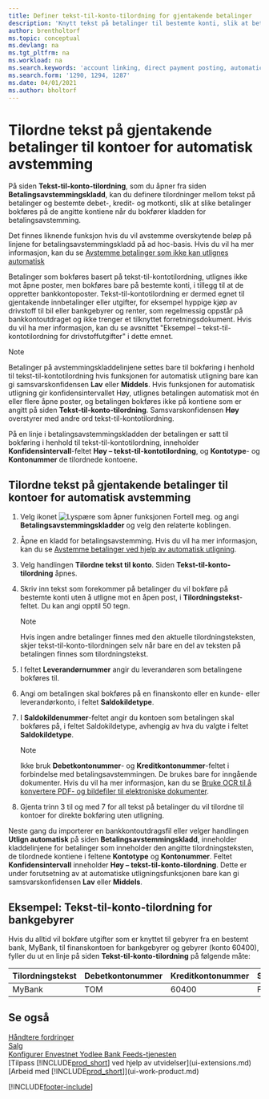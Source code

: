 ```yaml
---
title: Definer tekst-til-konto-tilordning for gjentakende betalinger
description: 'Knytt tekst på betalinger til bestemte konti, slik at betalinger bokføres på kontiene når du bokfører betalingsavstemmingskladden.'
author: brentholtorf
ms.topic: conceptual
ms.devlang: na
ms.tgt_pltfrm: na
ms.workload: na
ms.search.keywords: 'account linking, direct payment posting, automatic payment processing, reconcile payment, recurring expense, recurring cash receipt'
ms.search.form: '1290, 1294, 1287'
ms.date: 04/01/2021
ms.author: bholtorf
---
```

# Tilordne tekst på gjentakende betalinger til kontoer for automatisk avstemming

På siden **Tekst-til-konto-tilordning**, som du åpner fra siden **Betalingsavstemmingskladd**, kan du definere tilordninger mellom tekst på betalinger og bestemte debet-, kredit- og motkonti, slik at slike betalinger bokføres på de angitte kontiene når du bokfører kladden for betalingsavstemming.

Det finnes liknende funksjon hvis du vil avstemme overskytende beløp på linjene for betalingsavstemmingskladd på ad hoc-basis. Hvis du vil ha mer informasjon, kan du se [Avstemme betalinger som ikke kan utlignes automatisk](receivables-how-reconcile-payments-cannot-apply-auto.md)

Betalinger som bokføres basert på tekst-til-kontotilordning, utlignes ikke mot åpne poster, men bokføres bare på bestemte konti, i tillegg til at de oppretter bankkontoposter. Tekst-til-kontotilordning er dermed egnet til gjentakende innbetalinger eller utgifter, for eksempel hyppige kjøp av drivstoff til bil eller bankgebyrer og renter, som regelmessig oppstår på bankkontoutdraget og ikke trenger et tilknyttet forretningsdokument. Hvis du vil ha mer informasjon, kan du se avsnittet "Eksempel – tekst-til-kontotilordning for drivstoffutgifter" i dette emnet.

> [!NOTE]  
>   Betalinger på avstemmingskladdelinjene settes bare til bokføring i henhold til tekst-til-kontotilordning hvis funksjonen for automatisk utligning bare kan gi samsvarskonfidensen **Lav** eller **Middels**. Hvis funksjonen for automatisk utligning gir konfidensintervallet Høy, utlignes betalingen automatisk mot én eller flere åpne poster, og betalingen bokføres ikke på kontiene som er angitt på siden **Tekst-til-konto-tilordning**. Samsvarskonfidensen **Høy** overstyrer med andre ord tekst-til-kontotilordning.

På en linje i betalingsavstemmingskladden der betalingen er satt til bokføring i henhold til tekst-til-kontotilordning, inneholder **Konfidensintervall**-feltet **Høy – tekst-til-kontotilordning**, og **Kontotype**- og **Kontonummer** de tilordnede kontoene.

## Tilordne tekst på gjentakende betalinger til kontoer for automatisk avstemming

1. Velg ikonet ![Lyspære som åpner funksjonen Fortell meg.](media/ui-search/search_small.png "Fortell hva du vil gjøre") og angi **Betalingsavstemmingskladder** og velg den relaterte koblingen.
2. Åpne en kladd for betalingsavstemming. Hvis du vil ha mer informasjon, kan du se [Avstemme betalinger ved hjelp av automatisk utligning](receivables-how-reconcile-payments-auto-application.md).
3. Velg handlingen **Tilordne tekst til konto**. Siden **Tekst-til-konto-tilordning** åpnes.
4. Skriv inn tekst som forekommer på betalinger du vil bokføre på bestemte konti uten å utligne mot en åpen post, i **Tilordningstekst**-feltet. Du kan angi opptil 50 tegn.

    > [!NOTE]  
    >   Hvis ingen andre betalinger finnes med den aktuelle tilordningsteksten, skjer tekst-til-konto-tilordningen selv når bare en del av teksten på betalingen finnes som tilordningstekst.
5. I feltet **Leverandørnummer** angir du leverandøren som betalingene bokføres til.
6. Angi om betalingen skal bokføres på en finanskonto eller en kunde- eller leverandørkonto, i feltet **Saldokildetype**.
7. I **Saldokildenummer**-feltet angir du kontoen som betalingen skal bokføres på, i feltet Saldokildetype, avhengig av hva du valgte i feltet **Saldokildetype**.

    > [!NOTE]
    > Ikke bruk **Debetkontonummer**- og **Kreditkontonummer**-feltet i forbindelse med betalingsavstemmingen. De brukes bare for inngående dokumenter. Hvis du vil ha mer informasjon, kan du se [Bruke OCR til å konvertere PDF- og bildefiler til elektroniske dokumenter](across-how-use-ocr-pdf-images-files.md).

8. Gjenta trinn 3 til og med 7 for all tekst på betalinger du vil tilordne til kontoer for direkte bokføring uten utligning.

Neste gang du importerer en bankkontoutdragsfil eller velger handlingen **Utlign automatisk** på siden **Betalingsavstemmingskladd**, inneholder kladdelinjene for betalinger som inneholder den angitte tilordningsteksten, de tilordnede kontiene i feltene **Kontotype** og **Kontonummer**. Feltet **Konfidensintervall** inneholder **Høy – tekst-til-konto-tilordning**. Dette er under forutsetning av at automatiske utligningsfunksjonen bare kan gi samsvarskonfidensen **Lav** eller **Middels**.

## Eksempel: Tekst-til-konto-tilordning for bankgebyrer

Hvis du alltid vil bokføre utgifter som er knyttet til gebyrer fra en bestemt bank, MyBank, til finanskontoen for bankgebyrer og gebyrer (konto 60400), fyller du ut en linje på siden **Tekst-til-konto-tilordning** på følgende måte:

| Tilordningstekst | Debetkontonummer | Kreditkontonummer | Saldokildetype | Saldokildenummer |
| --- | --- | --- | --- | --- |
| MyBank |TOM |60400|Finanskonto |TOM |

## Se også

[Håndtere fordringer](receivables-manage-receivables.md)  
[Salg](sales-manage-sales.md)  
[Konfigurer Envestnet Yodlee Bank Feeds-tjenesten](bank-how-setup-bank-statement-service.md)  
[Tilpass [!INCLUDE[prod_short](includes/prod_short.md)] ved hjelp av utvidelser](ui-extensions.md)  
[Arbeid med [!INCLUDE[prod_short](includes/prod_short.md)]](ui-work-product.md)


[!INCLUDE[footer-include](includes/footer-banner.md)]
